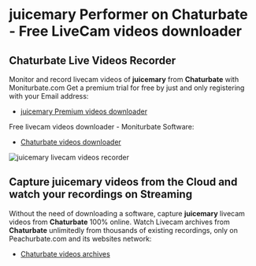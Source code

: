 # juicemary Performer on Chaturbate - Free LiveCam videos downloader

## Chaturbate Live Videos Recorder

Monitor and record livecam videos of **juicemary** from **Chaturbate** with Moniturbate.com
Get a premium trial for free by just and only registering with your Email address:
* [juicemary Premium videos downloader](https://moniturbate.com/request-demo-licence-key.html)

Free livecam videos downloader - Moniturbate Software:
* [Chaturbate videos downloader](https://moniturbate.com/moniturbate-download-software.html)

![juicemary livecam videos recorder](https://peachurnet.com/templates/moniturbate-software.png)


## Capture juicemary videos from the Cloud and watch your recordings on Streaming

Without the need of downloading a software, capture **juicemary** livecam videos from **Chaturbate** 100% online.
Watch Livecam archives from **Chaturbate** unlimitedly from thousands of existing recordings, only on Peachurbate.com and its websites network:
* [Chaturbate videos archives](https://peachurnet.com/)